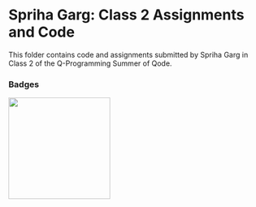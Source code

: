 # Spriha Garg: Class 2 Assignments and Code
This folder contains code and assignments submitted by Spriha Garg in Class 2 of the Q-Programming Summer of Qode.
### Badges
<img src="/badges/attendance.png" width="200px" height="200px">
